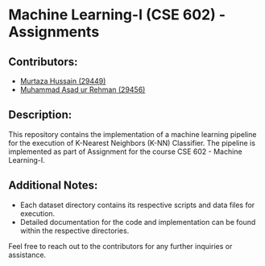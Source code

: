 # Machine Learning-I (CSE 602) - Assignments

## Contributors:

- [Murtaza Hussain (29449)](https://github.com/murtazaa-hussainn)
- [Muhammad Asad ur Rehman (29456)](https://github.com/MARN121)

## Description:

This repository contains the implementation of a machine learning pipeline for the execution of K-Nearest Neighbors (K-NN) Classifier. The pipeline is implemented as part of Assignment for the course CSE 602 - Machine Learning-I.

## Additional Notes:

- Each dataset directory contains its respective scripts and data files for execution.
- Detailed documentation for the code and implementation can be found within the respective directories.

Feel free to reach out to the contributors for any further inquiries or assistance.
